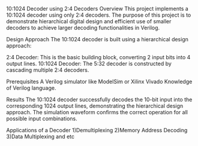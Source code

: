10:1024 Decoder using 2:4 Decoders Overview This project implements a 10:1024 decoder using only 2:4 decoders. The purpose of this project is to demonstrate hierarchical digital design and efficient use of smaller decoders to achieve larger decoding functionalities in Verilog.

Design Approach The 10:1024 decoder is built using a hierarchical design approach:

2:4 Decoder: This is the basic building block, converting 2 input bits into 4 output lines. 10:1024 Decoder: The 5:32 decoder is constructed by cascading multiple 2:4 decoders.

Prerequisites A Verilog simulator like ModelSim or Xilinx Vivado Knowledge of Verilog language.

Results The 10:1024 decoder successfully decodes the 10-bit input into the corresponding 1024 output lines, demonstrating the hierarchical design approach. The simulation waveform confirms the correct operation for all possible input combinations.

Applications of a Decoder 1)Demultiplexing 2)Memory Address Decoding 3)Data Multiplexing and etc
